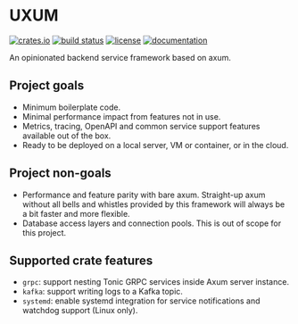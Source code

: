 # UXUM

[![crates.io](https://img.shields.io/crates/v/uxum.svg)](https://crates.io/crates/uxum)
[![build status](https://img.shields.io/github/actions/workflow/status/unikmhz/uxum/ci.yml?branch=main&logo=github)](https://github.com/unikmhz/uxum/actions)
[![license](https://img.shields.io/badge/license-Apache--2.0_OR_MIT-blue)](#license)
[![documentation](https://docs.rs/uxum/badge.svg)](https://docs.rs/uxum/)

An opinionated backend service framework based on axum.

## Project goals

 * Minimum boilerplate code.
 * Minimal performance impact from features not in use.
 * Metrics, tracing, OpenAPI and common service support features available out of the box.
 * Ready to be deployed on a local server, VM or container, or in the cloud.

## Project non-goals

 * Performance and feature parity with bare axum.
   Straight-up axum without all bells and whistles provided by this framework will always be a bit faster
   and more flexible.
 * Database access layers and connection pools.
   This is out of scope for this project.

## Supported crate features

 * `grpc`: support nesting Tonic GRPC services inside Axum server instance.
 * `kafka`: support writing logs to a Kafka topic.
 * `systemd`: enable systemd integration for service notifications and watchdog support (Linux only).
